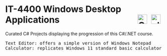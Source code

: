 # IT-4400 Windows Desktop Applications<img align="right" alt=".NET" width="30px" style="padding-right:10px;" src="https://cdn.jsdelivr.net/gh/devicons/devicon/icons/dot-net/dot-net-plain.svg"/><img align="right" alt="C#" width="30px" style="padding-right:10px;" src="https://cdn.jsdelivr.net/gh/devicons/devicon/icons/csharp/csharp-original.svg" />
         
Curated C# Projects displaying the progression of this C#/.NET course.

<pre>
Text Editor: offers a simple version of Windows Notepad
Calculator: replicates Windows 11 standard basic calculator
</pre>
